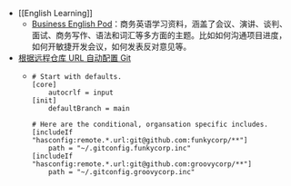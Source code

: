 - [[English Learning]]
	- [Business English Pod](https://www.businessenglishpod.com/about/)：商务英语学习资料，涵盖了会议、演讲、谈判、面试、商务写作、语法和词汇等多方面的主题。比如如何沟通项目进度，如何开敏捷开发会议，如何发表反对意见等。
- [根据远程仓库 URL 自动配置 Git](https://www.eddgrant.com/blog/2023/03/28/automatically-configuring-git-based-on-remote-url.html)
	- ```
	  # Start with defaults.
	  [core]
	      autocrlf = input
	  [init]
	      defaultBranch = main
	  	
	  # Here are the conditional, organsation specific includes.
	  [includeIf "hasconfig:remote.*.url:git@github.com:funkycorp/**"]
	      path = "~/.gitconfig.funkycorp.inc"
	  [includeIf "hasconfig:remote.*.url:git@github.com:groovycorp/**"]
	      path = "~/.gitconfig.groovycorp.inc"
	  ```